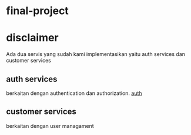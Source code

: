 # final-project

# disclaimer
Ada dua servis yang sudah kami implementasikan yaitu auth services dan customer services

## auth services
berkaitan dengan authentication dan authorization. [auth](/auth-services)

## customer services
berkaitan dengan user managament
